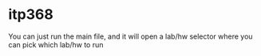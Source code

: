 # itp368

You can just run the main file, and it will open a lab/hw selector where you can pick which lab/hw to run
